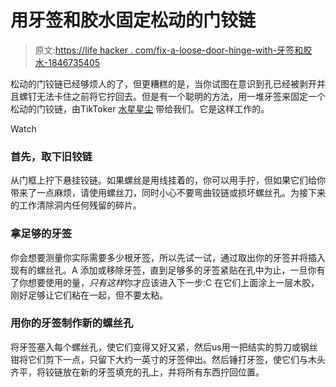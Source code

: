 # 用牙签和胶水固定松动的门铰链

> 原文:[https://life hacker . com/fix-a-loose-door-hinge-with-牙签和胶水-1846735405](https://lifehacker.com/fix-a-loose-door-hinge-with-toothpicks-and-glue-1846735405)

松动的门铰链已经够烦人的了，但更糟糕的是，当你试图在意识到孔已经被剥开并且螺钉无法卡住之前将它拧回去。但是有一个聪明的方法，用一堆牙签来固定一个松动的门铰链，由TikToker [水星星尘](https://www.tiktok.com/@mercurystardust/video/6948387603582405894?amp%3Bsender_web_id=6923208287039440389&amp%3Bis_from_webapp=v1&amp%3Bis_copy_url=0&is_copy_url=0&is_from_webapp=v1&sender_device=pc&sender_web_id=6894290565573576198) 带给我们。它是这样工作的。

Watch

### 首先，取下旧铰链

从门框上拧下悬挂铰链。如果螺丝是用线挂着的，你可以用手拧，但如果它们给你带来了一点麻烦，请使用螺丝刀，同时小心不要弯曲铰链或损坏螺丝孔。为接下来的工作清除洞内任何残留的碎片。

### 拿足够的牙签

你会想要测量你实际需要多少根牙签，所以先试一试，通过取出你的牙签并将插入现有的螺丝孔。A 添加或移除牙签，直到足够多的牙签紧贴在孔中为止，一旦你有了你想要使用的量，*只有这样*你才应该进入下一步:C 在它们上面涂上一层木胶，刚好足够让它们粘在一起，但不要太粘。

### 用你的牙签制作新的螺丝孔

将牙签塞入每个螺丝孔，使它们变得又好又紧，然后us用一把结实的剪刀或钢丝钳将它们剪下一点，只留下大约一英寸的牙签伸出。然后锤打牙签，使它们与木头齐平，将铰链放在新的牙签填充的孔上，并将所有东西拧回位置。